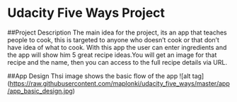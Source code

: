 # Udacity Five Ways Project

##Project Description
The main idea for the project, its an app that teaches people to cook, this is targeted to anyone who doesn’t cook or that don’t have idea of what to cook. 
With this app the user can enter ingredients and the app will show him 5 great recipe ideas.You will get an image for that recipe and the name, then you can access to the full recipe details via URL.

##App Design
Thsi image shows the basic flow of the app
![alt tag] (https://raw.githubusercontent.com/maplonki/udacity_five_ways/master/app/app_basic_design.jpg)
